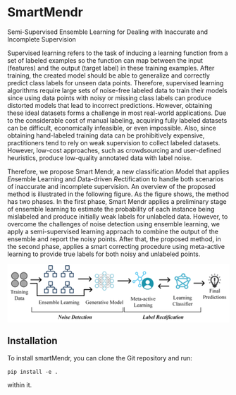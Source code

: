 # SmartMendr
Semi-Supervised Ensemble Learning for Dealing with Inaccurate and Incomplete Supervision

Supervised learning refers to the task of inducing a learning function from a set of labeled examples so the function can map between the input (features) and the output (target label) in these training examples. After training, the created model should be able to generalize and correctly predict class labels for unseen data points. Therefore, supervised learning algorithms require large sets of noise-free labeled data to train their models since using data points with noisy or missing class labels can produce distorted models that lead to incorrect predictions. However, obtaining these ideal datasets forms a challenge in most real-world applications. Due to the considerable cost of manual labeling, acquiring fully labeled datasets can be difficult, economically infeasible, or even impossible. Also, since obtaining hand-labeled training data can be prohibitively expensive, practitioners tend to rely on weak supervision to collect labeled datasets. However, low-cost approaches, such as crowdsourcing and user-defined heuristics, produce low-quality annotated data with label noise. 

Therefore, we propose Smart Mendr, a new classification *M*odel that applies *En*semble Learning and *D*ata-driven *R*ectification to handle both scenarios of inaccurate and incomplete supervision. An overview of the proposed method is illustrated in the following figure. As the figure shows, the method has two phases. In the first phase, Smart Mendr applies a preliminary stage of ensemble learning to estimate the probability of each instance being mislabeled and produce initially weak labels for unlabeled data. However, to overcome the challenges of noise detection using ensemble learning, we apply a semi-supervised learning approach to combine the output of the ensemble and report the noisy points. After that, the proposed method, in the second phase, applies a smart correcting procedure using meta-active learning to provide true labels for both noisy and unlabeled points.


<p></p>
<p align="center">
<img src="./images/smartMendr.jpg" align="center" width="700">
</p>
<p></p>

## Installation

To install smartMendr, you can clone the Git repository and run:

    pip install -e .

within it.
